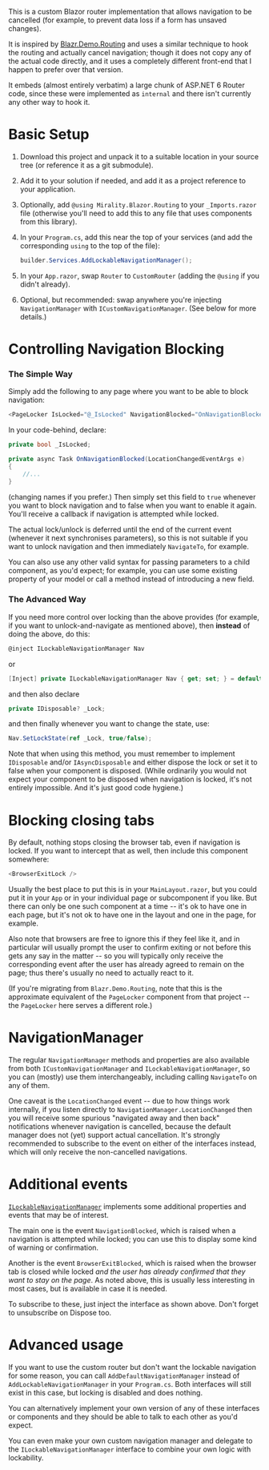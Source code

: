 ﻿This is a custom Blazor router implementation that allows navigation to be cancelled (for example, to prevent data loss if a form has unsaved changes).

It is inspired by [Blazr.Demo.Routing](https://github.com/ShaunCurtis/Blazr.Demo.Routing) and uses a similar technique to hook the routing and actually cancel navigation; though it does not copy any of the actual code directly, and it uses a completely different front-end that I happen to prefer over that version.

It embeds (almost entirely verbatim) a large chunk of ASP.NET 6 Router code, since these were implemented as `internal` and there isn't currently any other way to hook it.

# Basic Setup

1. Download this project and unpack it to a suitable location in your source tree (or reference it as a git submodule).

2. Add it to your solution if needed, and add it as a project reference to your application.

3. Optionally, add `@using Mirality.Blazor.Routing` to your `_Imports.razor` file (otherwise you'll need to add this to any file that uses components from this library).

4. In your `Program.cs`, add this near the top of your services (and add the corresponding `using` to the top of the file):

   ```c#
   builder.Services.AddLockableNavigationManager();
   ```

5. In your `App.razor`, swap `Router` to `CustomRouter` (adding the `@using` if you didn't already).

6. Optional, but recommended: swap anywhere you're injecting `NavigationManager` with `ICustomNavigationManager`.  (See below for more details.)

# Controlling Navigation Blocking

### The Simple Way

Simply add the following to any page where you want to be able to block navigation:

```c#
<PageLocker IsLocked="@_IsLocked" NavigationBlocked="OnNavigationBlocked" />
```

In your code-behind, declare:

```c#
private bool _IsLocked;

private async Task OnNavigationBlocked(LocationChangedEventArgs e)
{
    //...
}
```

(changing names if you prefer.)  Then simply set this field to `true` whenever you want to block navigation and to false when you want to enable it again.  You'll receive a callback if navigation is attempted while locked.

The actual lock/unlock is deferred until the end of the current event (whenever it next synchronises parameters), so this is not suitable if you want to unlock navigation and then immediately `NavigateTo`, for example.

You can also use any other valid syntax for passing parameters to a child component, as you'd expect; for example, you can use some existing property of your model or call a method instead of introducing a new field.

### The Advanced Way

If you need more control over locking than the above provides (for example, if you want to unlock-and-navigate as mentioned above), then **instead** of doing the above, do this:

```c#
@inject ILockableNavigationManager Nav
```

or

```c#
[Inject] private ILockableNavigationManager Nav { get; set; } = default!;
```

and then also declare

```c#
private IDisposable? _Lock;
```

and then finally whenever you want to change the state, use:

```c#
Nav.SetLockState(ref _Lock, true/false);
```

Note that when using this method, you must remember to implement `IDisposable` and/or `IAsyncDisposable` and either dispose the lock or set it to false when your component is disposed.  (While ordinarily you would not expect your component to be disposed when navigation is locked, it's not entirely impossible.  And it's just good code hygiene.)

# Blocking closing tabs

By default, nothing stops closing the browser tab, even if navigation is locked.  If you want to intercept that as well, then include this component somewhere:

```c#
<BrowserExitLock />
```

Usually the best place to put this is in your `MainLayout.razor`, but you could put it in your `App` or in your individual page or subcomponent if you like.  But there can only be one such component at a time -- it's ok to have one in each page, but it's not ok to have one in the layout and one in the page, for example.

Also note that browsers are free to ignore this if they feel like it, and in particular will usually prompt the user to confirm exiting or not before this gets any say in the matter -- so you will typically only receive the corresponding event after the user has already agreed to remain on the page; thus there's usually no need to actually react to it.

(If you're migrating from `Blazr.Demo.Routing`, note that this is the approximate equivalent of the `PageLocker` component from that project -- the `PageLocker` here serves a different role.)

# NavigationManager

The regular `NavigationManager` methods and properties are also available from both `ICustomNavigationManager` and `ILockableNavigationManager`, so you can (mostly) use them interchangeably, including calling `NavigateTo` on any of them.

One caveat is the `LocationChanged` event -- due to how things work internally, if you listen directly to `NavigationManager.LocationChanged` then you will receive some spurious "navigated away and then back" notifications whenever navigation is cancelled, because the default manager does not (yet) support actual cancellation.  It's strongly recommended to subscribe to the event on either of the interfaces instead, which will only receive the non-cancelled navigations.

# Additional events

[`ILockableNavigationManager`](ILockableNavigationManager.cs) implements some additional properties and events that may be of interest.

The main one is the event `NavigationBlocked`, which is raised when a navigation is attempted while locked; you can use this to display some kind of warning or confirmation.

Another is the event `BrowserExitBlocked`, which is raised when the browser tab is closed while locked *and the user has already confirmed that they want to stay on the page*.  As noted above, this is usually less interesting in most cases, but is available in case it is needed.

To subscribe to these, just inject the interface as shown above.  Don't forget to unsubscribe on Dispose too.

# Advanced usage

If you want to use the custom router but don't want the lockable navigation for some reason, you can call `AddDefaultNavigationManager` instead of `AddLockableNavigationManager` in your `Program.cs`.  Both interfaces will still exist in this case, but locking is disabled and does nothing.

You can alternatively implement your own version of any of these interfaces or components and they should be able to talk to each other as you'd expect.

You can even make your own custom navigation manager and delegate to the `ILockableNavigationManager` interface to combine your own logic with lockability.

